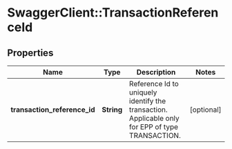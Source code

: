 # SwaggerClient::TransactionReferenceId

## Properties
Name | Type | Description | Notes
------------ | ------------- | ------------- | -------------
**transaction_reference_id** | **String** | Reference Id to uniquely identify the transaction. Applicable only for EPP of type TRANSACTION. | [optional] 

